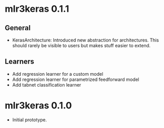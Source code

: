 # mlr3keras 0.1.1

## General
* KerasArchitecture: 
  Introduced new abstraction for architectures.
  This should rarely be visible to users but makes stuff easier to extend.

## Learners
* Add regression learner for a custom model
* Add regression learner for parametrized feedforward model
* Add tabnet classification learner


# mlr3keras 0.1.0

* Initial prototype.
